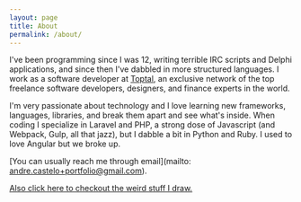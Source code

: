 ```yaml
---
layout: page
title: About
permalink: /about/
---
```


I've been programming since I was 12, writing terrible IRC scripts and Delphi applications, and since then I've dabbled in more structured languages. I work as a software developer at [Toptal](http://www.toptal.com), an exclusive network of the top freelance software developers, designers, and finance experts in the world.

I'm very passionate about technology and I love learning new frameworks, languages, libraries, and break them apart and see what's inside. When coding I specialize in Laravel and PHP, a strong dose of Javascript (and Webpack, Gulp, all that jazz), but I dabble a bit in Python and Ruby. I used to love Angular but we broke up.

[You can usually reach me through email](mailto: andre.castelo+portfolio@gmail.com).

[Also click here to checkout the weird stuff I draw.](http://andrecasteloart.com)
